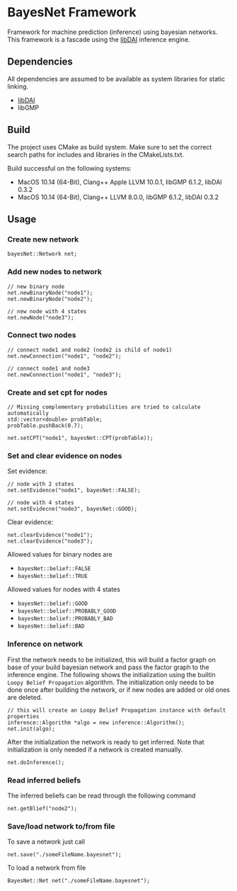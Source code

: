 # BayesNet Framework

Framework for machine prediction (inference) using bayesian networks.
This framework is a fascade using the [libDAI](https://staff.fnwi.uva.nl/j.m.mooij/libDAI/) inference engine.

## Dependencies

All dependencies are assumed to be available as system libraries for static linking. 

- [libDAI](https://staff.fnwi.uva.nl/j.m.mooij/libDAI/)
- libGMP

## Build

The project uses CMake as build system. Make sure to set the correct search paths for includes and libraries in the CMakeLists.txt.

Build successful on the following systems:
- MacOS 10.14 (64-Bit), Clang++ Apple LLVM 10.0.1, libGMP 6.1.2, libDAI 0.3.2
- MacOS 10.14 (64-Bit), Clang++ LLVM 8.0.0, libGMP 6.1.2, libDAI 0.3.2

## Usage

### Create new network

```
bayesNet::Network net;
```

### Add new nodes to network

```
// new binary node
net.newBinaryNode("node1");
net.newBinaryNode("node2");

// new node with 4 states
net.newNode("node3");
```

### Connect two nodes

```
// connect node1 and node2 (node2 is child of node1)
net.newConnection("node1", "node2");

// connect node1 and node3
net.newConnection("node1", "node3");
```

### Create and set cpt for nodes

```
// Missing complementary probabilities are tried to calculate automatically 
std::vector<double> probTable;
probTable.pushBack(0.7);

net.setCPT("node1", bayesNet::CPT(probTable));
```

### Set and clear evidence on nodes

Set evidence:
```
// node with 2 states
net.setEvidence("node1", bayesNet::FALSE);

// node with 4 states
net.setEvidecne("node3", bayesNet::GOOD);
```

Clear evidence:
```
net.clearEvidence("node1");
net.clearEvidence("node3");
```

Allowed values for binary nodes are 
- ```bayesNet::belief::FALSE```
- ```bayesNet::belief::TRUE```

Allowed values for nodes with 4 states
- ```bayesNet::belief::GOOD```
- ```bayesNet::belief::PROBABLY_GOOD```
- ```bayesNet::belief::PROBABLY_BAD```
- ```bayesNet::belief::BAD```

### Inference on network

First the network needs to be initialized, this will build a factor graph on base of your build bayesian network and pass the factor graph to the inference engine. The following shows the initialization using the builtin ```Loopy Belief Propagation``` algorithm. The initialization only needs to be done once after building the network, or if new nodes are added or old ones are deleted.

```
// this will create an Loopy Belief Propagation instance with default properties
inference::Algorithm *algo = new inference::Algorithm();
net.init(algo);
```

After the initialization the network is ready to get inferred.
Note that initialization is only needed if a network is created manually.

```
net.doInference();
```

### Read inferred beliefs

The inferred beliefs can be read through the following command
```
net.getBlief("node2");
```

### Save/load network to/from file

To save a network just call
```
net.save("./someFileName.bayesnet");
```

To load a network from file
```
BayesNet::Net net("./someFileName.bayesnet");
```